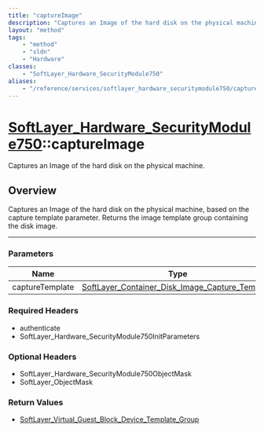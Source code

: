 ```yaml
---
title: "captureImage"
description: "Captures an Image of the hard disk on the physical machine, based on the capture template parameter. Returns the image t... "
layout: "method"
tags:
    - "method"
    - "sldn"
    - "Hardware"
classes:
    - "SoftLayer_Hardware_SecurityModule750"
aliases:
    - "/reference/services/softlayer_hardware_securitymodule750/captureImage"
---
```

# [SoftLayer_Hardware_SecurityModule750](/reference/services/SoftLayer_Hardware_SecurityModule750)::captureImage

Captures an Image of the hard disk on the physical machine.


## Overview 
Captures an Image of the hard disk on the physical machine, based on the capture template parameter. Returns the image template group containing the disk image. 

-----

### Parameters 
|Name | Type | Description |
| --- | --- | --- |
|captureTemplate| <a href='/reference/datatypes/SoftLayer_Container_Disk_Image_Capture_Template'>SoftLayer_Container_Disk_Image_Capture_Template </a>| |


### Required Headers
* authenticate
* SoftLayer_Hardware_SecurityModule750InitParameters


### Optional Headers
* SoftLayer_Hardware_SecurityModule750ObjectMask
* SoftLayer_ObjectMask

### Return Values
* <a href='/reference/datatypes/SoftLayer_Virtual_Guest_Block_Device_Template_Group'>SoftLayer_Virtual_Guest_Block_Device_Template_Group </a>




